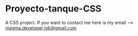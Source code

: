 # Proyecto-tanque-CSS
 A CSS project. If you want to contact me here is my email --> magma.developer.job@gmail.com
